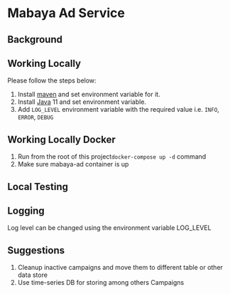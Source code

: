 # Mabaya Ad Service

## Background

## Working Locally

Please follow the steps below:

1. Install [maven](https://maven.apache.org/download.cgi) and set environment variable for it.
2. Install [Java](https://www.oracle.com/java/technologies/downloads/#jdk17-windows) 11 and set
   environment variable.
3. Add `LOG_LEVEL` environment variable with the required value i.e. `INFO`, `ERROR`, `DEBUG`

## Working Locally Docker

1. Run from the root of this project`docker-compose up -d` command
2. Make sure mabaya-ad container is up

## Local Testing

## Logging

Log level can be changed using the environment variable LOG_LEVEL

## Suggestions

1. Cleanup inactive campaigns and move them to different table or other data store
2. Use time-series DB for storing among others Campaigns